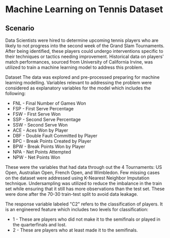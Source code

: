 # Machine Learning on Tennis Dataset

## Scenario
Data Scientists were hired to determine upcoming tennis players who are likely to not progress into the second week of the Grand Slam Tournaments. After being identified, these players could undergo interventions specific to their techniques or tactics needing improvement. Historical data on players' match performances, sourced from University of California Irvine, was utilized to train a machine learning model to address this problem.

Dataset
The data was explored and pre-processed preparing for machine learning modelling. Variables relevant to addressing the problem were considered as explanatory variables for the model which includes the following:

- FNL - Final Number of Games Won
- FSP - First Serve Percentage
- FSW - First Serve Won
- SSP - Second Serve Percentage
- SSW - Second Serve Won
- ACE - Aces Won by Player
- DBF - Double Fault Committed by Player
- BPC - Break Points Created by Player
- BPW - Break Points Won by Player
- NPA - Net Points Attempted
- NPW - Net Points Won
  
These were the variables that had data through out the 4 Tournaments: US Open, Australian Open, French Open, and Wimbledon. Few missing cases on the dataset were addressed using K-Nearest Neighbor Imputation technique. Undersampling was utilized to reduce the imbalance in the train set while ensuring that it still has more observations than the test set. These were done after the 70-30 train-test split to avoid data leakage.

The response variable labeled "C2" refers to the classification of players. It is an engineered feature which includes two levels for classification:

- 1 - These are players who did not make it to the semifinals or played in the quarterfinals and lost.
- 2 - These are players who at least made it to the semifinals.
